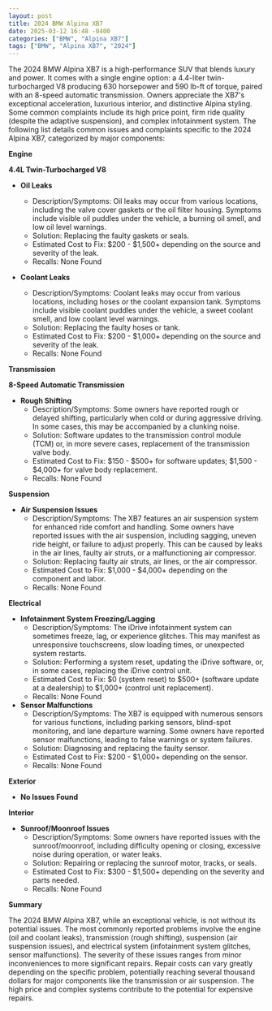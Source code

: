 ```yaml
---
layout: post
title: 2024 BMW Alpina XB7
date: 2025-03-12 16:48 -0400
categories: ["BMW", "Alpina XB7"]
tags: ["BMW", "Alpina XB7", "2024"]
---
```

The 2024 BMW Alpina XB7 is a high-performance SUV that blends luxury and power. It comes with a single engine option: a 4.4-liter twin-turbocharged V8 producing 630 horsepower and 590 lb-ft of torque, paired with an 8-speed automatic transmission. Owners appreciate the XB7's exceptional acceleration, luxurious interior, and distinctive Alpina styling. Some common complaints include its high price point, firm ride quality (despite the adaptive suspension), and complex infotainment system. The following list details common issues and complaints specific to the 2024 Alpina XB7, categorized by major components:

**Engine**

**4.4L Twin-Turbocharged V8**

*   **Oil Leaks**
    *   Description/Symptoms: Oil leaks may occur from various locations, including the valve cover gaskets or the oil filter housing. Symptoms include visible oil puddles under the vehicle, a burning oil smell, and low oil level warnings.
    *   Solution: Replacing the faulty gaskets or seals.
    *   Estimated Cost to Fix: $200 - $1,500+ depending on the source and severity of the leak.
    *   Recalls: None Found

*   **Coolant Leaks**
    *   Description/Symptoms: Coolant leaks may occur from various locations, including hoses or the coolant expansion tank. Symptoms include visible coolant puddles under the vehicle, a sweet coolant smell, and low coolant level warnings.
    *   Solution: Replacing the faulty hoses or tank.
    *   Estimated Cost to Fix: $200 - $1,000+ depending on the source and severity of the leak.
    *   Recalls: None Found

**Transmission**

**8-Speed Automatic Transmission**

*   **Rough Shifting**
    *   Description/Symptoms: Some owners have reported rough or delayed shifting, particularly when cold or during aggressive driving. In some cases, this may be accompanied by a clunking noise.
    *   Solution: Software updates to the transmission control module (TCM) or, in more severe cases, replacement of the transmission valve body.
    *   Estimated Cost to Fix: $150 - $500+ for software updates; $1,500 - $4,000+ for valve body replacement.
    *   Recalls: None Found

**Suspension**

*   **Air Suspension Issues**
    *   Description/Symptoms: The XB7 features an air suspension system for enhanced ride comfort and handling. Some owners have reported issues with the air suspension, including sagging, uneven ride height, or failure to adjust properly. This can be caused by leaks in the air lines, faulty air struts, or a malfunctioning air compressor.
    *   Solution: Replacing faulty air struts, air lines, or the air compressor.
    *   Estimated Cost to Fix: $1,000 - $4,000+ depending on the component and labor.
    *   Recalls: None Found

**Electrical**

*   **Infotainment System Freezing/Lagging**
    *   Description/Symptoms: The iDrive infotainment system can sometimes freeze, lag, or experience glitches. This may manifest as unresponsive touchscreens, slow loading times, or unexpected system restarts.
    *   Solution: Performing a system reset, updating the iDrive software, or, in some cases, replacing the iDrive control unit.
    *   Estimated Cost to Fix: $0 (system reset) to $500+ (software update at a dealership) to $1,000+ (control unit replacement).
    *   Recalls: None Found
*   **Sensor Malfunctions**
    *   Description/Symptoms: The XB7 is equipped with numerous sensors for various functions, including parking sensors, blind-spot monitoring, and lane departure warning. Some owners have reported sensor malfunctions, leading to false warnings or system failures.
    *   Solution: Diagnosing and replacing the faulty sensor.
    *   Estimated Cost to Fix: $200 - $1,000+ depending on the sensor.
    *   Recalls: None Found

**Exterior**

*   **No Issues Found**

**Interior**

*   **Sunroof/Moonroof Issues**
    *   Description/Symptoms: Some owners have reported issues with the sunroof/moonroof, including difficulty opening or closing, excessive noise during operation, or water leaks.
    *   Solution: Repairing or replacing the sunroof motor, tracks, or seals.
    *   Estimated Cost to Fix: $300 - $1,500+ depending on the severity and parts needed.
    *   Recalls: None Found

**Summary**

The 2024 BMW Alpina XB7, while an exceptional vehicle, is not without its potential issues. The most commonly reported problems involve the engine (oil and coolant leaks), transmission (rough shifting), suspension (air suspension issues), and electrical system (infotainment system glitches, sensor malfunctions). The severity of these issues ranges from minor inconveniences to more significant repairs. Repair costs can vary greatly depending on the specific problem, potentially reaching several thousand dollars for major components like the transmission or air suspension. The high price and complex systems contribute to the potential for expensive repairs.

